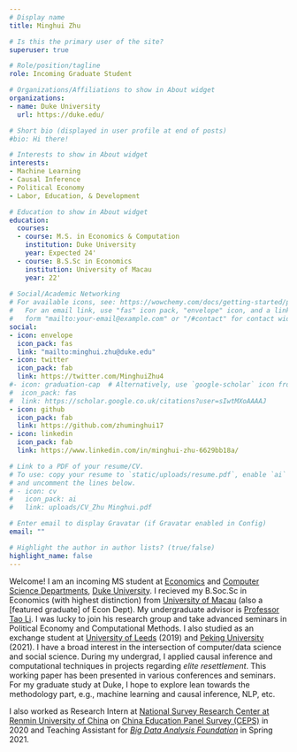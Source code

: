```yaml
---
# Display name
title: Minghui Zhu

# Is this the primary user of the site?
superuser: true

# Role/position/tagline
role: Incoming Graduate Student

# Organizations/Affiliations to show in About widget
organizations:
- name: Duke University
  url: https://duke.edu/

# Short bio (displayed in user profile at end of posts)
#bio: Hi there!

# Interests to show in About widget
interests:
- Machine Learning
- Causal Inference
- Political Economy
- Labor, Education, & Development

# Education to show in About widget
education:
  courses:
  - course: M.S. in Economics & Computation
    institution: Duke University
    year: Expected 24'
  - course: B.S.Sc in Economics
    institution: University of Macau
    year: 22'
 
# Social/Academic Networking
# For available icons, see: https://wowchemy.com/docs/getting-started/page-builder/#icons
#   For an email link, use "fas" icon pack, "envelope" icon, and a link in the
#   form "mailto:your-email@example.com" or "/#contact" for contact widget.
social:
- icon: envelope
  icon_pack: fas
  link: "mailto:minghui.zhu@duke.edu"
- icon: twitter
  icon_pack: fab
  link: https://twitter.com/MinghuiZhu4
#- icon: graduation-cap  # Alternatively, use `google-scholar` icon from `ai` icon pack
#  icon_pack: fas
#  link: https://scholar.google.co.uk/citations?user=sIwtMXoAAAAJ
- icon: github
  icon_pack: fab
  link: https://github.com/zhuminghui17
- icon: linkedin
  icon_pack: fab
  link: https://www.linkedin.com/in/minghui-zhu-6629bb18a/

# Link to a PDF of your resume/CV.
# To use: copy your resume to `static/uploads/resume.pdf`, enable `ai` icons in `params.toml`, 
# and uncomment the lines below.
# - icon: cv
#   icon_pack: ai
#   link: uploads/CV_Zhu Minghui.pdf

# Enter email to display Gravatar (if Gravatar enabled in Config)
email: ""

# Highlight the author in author lists? (true/false)
highlight_name: false
---
```


Welcome! I am an incoming MS student at [Economics](https://econ.duke.edu/) and [Computer Science Departments](https://www.cs.duke.edu/), [Duke University](https://duke.edu/). I recieved my B.Soc.Sc in Economics (with highest distinction) from [University of Macau](https://www.um.edu.mo/) (also a [featured graduate] of Econ Dept). My undergraduate advisor is [Professor Tao Li](https://www.um.edu.mo/fss/pa/about_us/staff/TaoLi.html). I was lucky to join his research group and take advanced seminars in Political Economy and Computational Methods. I also studied as an exchange student at [University of Leeds](https://www.leeds.ac.uk/) (2019) and [Peking University](https://english.pku.edu.cn/) (2021). 
I have a broad interest in the intersection of computer/data science and social science. During my undergrad, I applied causal inference and computational techniques in projects regarding *elite resettlement*. This working paper has been presented in various conferences and seminars. For my graduate study at Duke, I hope to explore lean towards the methodology part, e.g., machine learning and causal inference, NLP, etc.      

I also worked as Research Intern at [National Survey Research Center at Renmin University of China](http://nsrc.ruc.edu.cn/) on [China Education Panel Survey (CEPS)](http://ceps.ruc.edu.cn/English/Home.htm) in 2020 and Teaching Assistant for [*Big Data Analysis Foundation*](#teaching) in Spring 2021.
